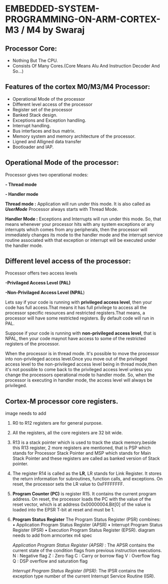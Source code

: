 
# EMBEDDED-SYSTEM-PROGRAMMING-ON-ARM-CORTEX-M3 / M4 by Swaraj

## Processor Core:
- Nothing But The CPU.
- Consists Of Many Cores.(Core Means Alu And Instruction Decoder And So...)

## Features of the cortex M0/M3/M4 Processor:
- Operational Mode of the processor
- Different level access of the processor
- Register set of the processor
- Banked Stack design.
- Exceptions and Exception handling.
- Interrupt handling.
- Bus interfaces and bus matrix.
- Memory system and memory architecture of the processor.
- Ligned and Alligned data transfer
- Bootloader and IAP.

## Operational Mode of the processor:
Processor gives two operational modes:

**-   Thread mode**

**-   Handler mode**

**Thread mode :**
Application will run under this mode. It is also called as ***UserMode***
Processor always starts with Thread Mode.

**Handler Mode :**
 Exceptions and Interrupts will run under this mode. So, that means whenever your processor hits with any system exceptions or any interrupts which comes from any peripherals, then the processor will immediately changes its mode to the handler mode and the interrupt service routine associated with that exception or interrupt will be executed under the handler mode.
## Different level access of the processor:
Processor offers two access levels

**-Privilaged Access Level (PAL)**

**-Non-Privilaged Access Level (NPAL**)

  Lets say if your code is running with **privileged access level**, then your code has full access.That means it has full privilege to access all the processor specific resources and restricted registers.That means, a processor will have some restricted registers. By default code will run in PAL.

  Suppose if your code is running with **non-privileged access level**, that is NPAL, then your code maynot have access to some of the restricted registers of the processor.

  When the processor is in thread mode. It's possible to move the processor into non-privileged access level.Once you move out of the privileged access level to the non-privileged access level being in thread mode,then it's not possible to come back to the privileged access level unless you change the processors operational mode to handler mode. So, when the processor is executing in handler mode, the access level will always be privileged.

## Cortex-M processor core registers.
image needs to add
1. R0 to R12 registers are for general purpose.
2. All the registers, all the core registers are 32 bit wide.
3. R13 is a stack pointer which is used to track the stack memory.beside this R13 register, 2 more registers are mentioned, that is PSP which stands for Processor Stack Pointer and MSP which stands for Main Stack Pointer and these registers are called as banked version of Stack pointer.
4. The register R14 is called as the **LR**, LR stands for Link Register.
It stores the return information for subroutines, function calls, and exceptions. On reset, the processor sets the LR value to 0xFFFFFFFF.
5. **Program Counter (PC)** is register R15. It contains the current program address. On reset, the processor loads the PC with the value of the reset vector, which is at address 0x00000004.Bit[0] of the value is loaded into the EPSR T-bit at reset and must be 1.
6. **Program Status Register**
The Program Status Register (PSR) combines:
• Application Program Status Register (APSR)
• Interrupt Program Status Register (IPSR)
• Execution Program Status Register (EPSR).
diagram needs to add from armcortex m4 spec

    *Application Program Status Register (APSR)* : The APSR contains the current state of the condition flags from previous instruction executions.
    N : Negative flag
    Z : Zero flag
    C : Carry or borrow flag
    V : Overflow flag
    Q : DSP overflow and saturation flag
    
    *Interrupt Program Status Register (IPSR)*: The IPSR contains the exception type number of the current Interrupt Service Routine (ISR).
